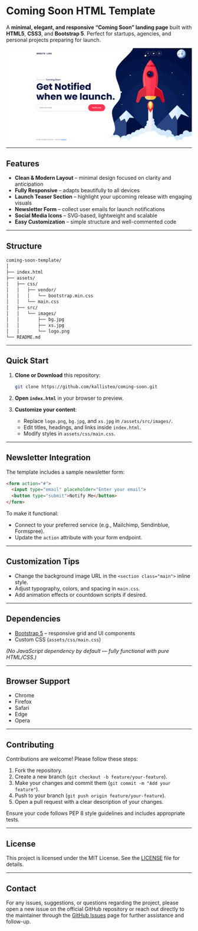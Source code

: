 # Coming Soon HTML Template

A **minimal, elegant, and responsive “Coming Soon” landing page** built with **HTML5**, **CSS3**, and **Bootstrap 5**. Perfect for startups, agencies, and personal projects preparing for launch.

![Preview](assets/src/images/screenshot.png)

* * *

## Features

* **Clean & Modern Layout** – minimal design focused on clarity and anticipation
* **Fully Responsive** – adapts beautifully to all devices
* **Launch Teaser Section** – highlight your upcoming release with engaging visuals
* **Newsletter Form** – collect user emails for launch notifications
* **Social Media Icons** – SVG-based, lightweight and scalable
* **Easy Customization** – simple structure and well-commented code

* * *

## Structure

```
coming-soon-template/
│
├── index.html
├── assets/
│   ├── css/
│   │   ├── vendor/
│   │   │   └── bootstrap.min.css
│   │   └── main.css
│   ├── src/
│   │   └── images/
│   │       ├── bg.jpg
│   │       ├── xs.jpg
│   │       └── logo.png
└── README.md
```

* * *

## Quick Start

1. **Clone or Download** this repository:

   ```bash
   git clone https://github.com/kallisteo/coming-soon.git
   ```
2. **Open `index.html`** in your browser to preview.
3. **Customize your content**:

   * Replace `logo.png`, `bg.jpg`, and `xs.jpg` in `/assets/src/images/`.
   * Edit titles, headings, and links inside `index.html`.
   * Modify styles in `assets/css/main.css`.

* * *

## Newsletter Integration

The template includes a sample newsletter form:

```html
<form action="#">
  <input type="email" placeholder="Enter your email">
  <button type="submit">Notify Me</button>
</form>
```

To make it functional:

* Connect to your preferred service (e.g., Mailchimp, Sendinblue, Formspree).
* Update the `action` attribute with your form endpoint.

* * *

## Customization Tips

* Change the background image URL in the `<section class="main">` inline style.
* Adjust typography, colors, and spacing in `main.css`.
* Add animation effects or countdown scripts if desired.

* * *

## Dependencies

* [Bootstrap 5](https://getbootstrap.com/) – responsive grid and UI components
* Custom CSS (`assets/css/main.css`)

*(No JavaScript dependency by default — fully functional with pure HTML/CSS.)*


* * *

## Browser Support

* Chrome
* Firefox
* Safari
* Edge
* Opera

* * *

## Contributing

Contributions are welcome! Please follow these steps:

1. Fork the repository.
2. Create a new branch (`git checkout -b feature/your-feature`).
3. Make your changes and commit them (`git commit -m "Add your feature"`).
4. Push to your branch (`git push origin feature/your-feature`).
5. Open a pull request with a clear description of your changes.

Ensure your code follows PEP 8 style guidelines and includes appropriate tests.

* * *

## License

This project is licensed under the MIT License. See the [LICENSE](LICENSE) file for details.

* * *

## Contact

For any issues, suggestions, or questions regarding the project, please open a new issue on the official GitHub repository or reach out directly to the maintainer through the [GitHub Issues](issues) page for further assistance and follow-up.